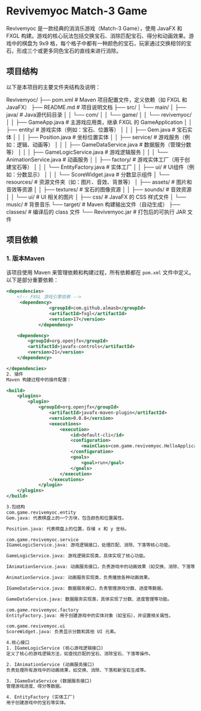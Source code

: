 
# Revivemyoc Match-3 Game

Revivemyoc 是一款经典的消消乐游戏（Match-3 Game），使用 JavaFX 和 FXGL 构建。游戏的核心玩法包括交换宝石、消除匹配宝石、得分和动画效果。游戏中的棋盘为 9x9 格，每个格子中都有一种颜色的宝石，玩家通过交换相邻的宝石，形成三个或更多同色宝石的直线来进行消除。

## 项目结构

以下是本项目的主要文件夹结构及说明：

Revivemyoc/
├── pom.xml # Maven 项目配置文件，定义依赖（如 FXGL 和 JavaFX）
├── README.md # 项目说明文档
├── src/
│ └── main/
│ ├── java/ # Java源代码目录
│ │ └── com/
│ │ └── game/
│ │ └── revivemyoc/
│ │ ├── GameApp.java # 主游戏应用类，继承 FXGL 的 GameApplication
│ │ ├── entity/ # 游戏实体（例如：宝石、位置等）
│ │ │ ├── Gem.java # 宝石实体
│ │ │ ├── Position.java # 坐标位置实体
│ │ ├── service/ # 游戏服务（例如：逻辑、动画等）
│ │ │ ├── GameDataService.java # 数据服务（管理分数等）
│ │ │ ├── GameLogicService.java # 游戏逻辑服务
│ │ │ └── AnimationService.java # 动画服务
│ │ ├── factory/ # 游戏实体工厂（用于创建宝石等）
│ │ │ └── EntityFactory.java # 实体工厂
│ │ ├── ui/ # UI组件（例如：分数显示）
│ │ │ └── ScoreWidget.java # 分数显示组件
│ └── resources/ # 资源文件夹（如：图片、音效、背景等）
│ ├── assets/ # 图片和音效等资源
│ │ ├── textures/ # 宝石的图像资源
│ │ ├── sounds/ # 音效资源
│ │ └── ui/ # UI 相关的图片
│ ├── css/ # JavaFX 的 CSS 样式文件
│ └── music/ # 背景音乐
└── target/ # Maven 构建输出文件（自动生成）
├── classes/ # 编译后的 class 文件
└── Revivemyoc.jar # 打包后的可执行 JAR 文件


## 项目依赖

### 1. 版本Maven

该项目使用 Maven 来管理依赖和构建过程，所有依赖都在 `pom.xml` 文件中定义。以下是部分重要依赖：

```xml
<dependencies>
    <!-- FXGL 游戏引擎依赖 -->
     <dependency>
                <groupId>com.github.almasb</groupId>
                <artifactId>fxgl</artifactId>
                <version>17</version>
            </dependency>

    <dependency>
        <groupId>org.openjfx</groupId>
        <artifactId>javafx-controls</artifactId>
        <version>21</version>
    </dependency>

</dependencies>
2. 插件
Maven 构建过程中的插件配置：

<build>
    <plugins>
        <plugin>
            <groupId>org.openjfx</groupId>
                <artifactId>javafx-maven-plugin</artifactId>
                <version>0.0.8</version>
                <executions>
                    <execution>
                        <id>default-cli</id>
                        <configuration>
                            <mainClass>com.game.revivemyoc.HelloApplication</mainClass>
                        </configuration>
                        <goals>
                            <goal>run</goal>
                        </goals>
                    </execution>
                </executions>
            </plugin>
    </plugins>
</build>

3.包结构
com.game.revivemyoc.entity
Gem.java: 代表棋盘上的一个方块，包含颜色和位置属性。

Position.java: 代表棋盘上的位置，存储 x 和 y 坐标。

com.game.revivemyoc.service
IGameLogicService.java: 游戏逻辑接口，处理匹配、消除、下落等核心功能。

GameLogicService.java: 游戏逻辑实现类，具体实现了核心功能。

IAnimationService.java: 动画服务接口，负责游戏中的动画效果（如交换、消除、下落等）。

AnimationService.java: 动画服务实现类，负责播放各种动画效果。

IGameDataService.java: 数据服务接口，负责管理游戏分数、进度等数据。

GameDataService.java: 数据服务实现类，具体实现了分数、进度管理等功能。

com.game.revivemyoc.factory
EntityFactory.java: 用于创建游戏中的实体对象（如宝石），并设置相关属性。

com.game.revivemyoc.ui
ScoreWidget.java: 负责显示分数和其他 UI 元素。

4.核心接口
1. IGameLogicService (核心游戏逻辑接口)
定义了核心的游戏逻辑方法，如查找匹配的宝石、消除宝石、下落等操作。

2. IAnimationService (动画服务接口)
负责处理所有游戏中的动画效果，如交换、消除、下落和新宝石生成等。

3. IGameDataService (数据服务接口)
管理游戏进度、得分等数据。

4. EntityFactory (实体工厂)
用于创建游戏中的宝石等实体。
